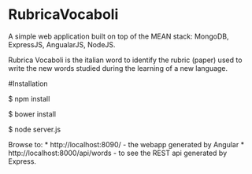 # RubricaVocaboli
A simple web application built on top of the MEAN stack: MongoDB, ExpressJS, AngualarJS, NodeJS. 

Rubrica Vocaboli is the italian word to identify the rubric (paper) used to write the new words studied during the learning of a new language.

#Installation

$ npm install

$ bower install

$ node server.js

   Browse to:
    * http://localhost:8090/ - the webapp generated by Angular
    * http://localhost:8000/api/words  - to see the REST api generated by Express.
